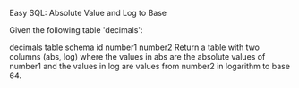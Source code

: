 Easy SQL: Absolute Value and Log to Base

Given the following table 'decimals':

decimals table schema
id
number1
number2
Return a table with two columns (abs, log) where the values in abs are the absolute values of number1 and the values in log are values from number2 in logarithm to base 64.